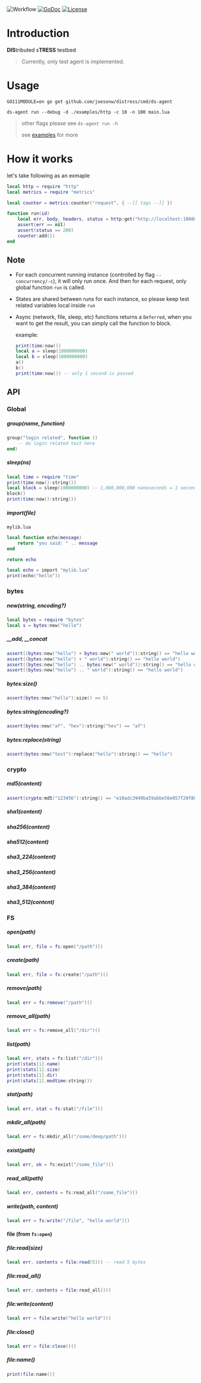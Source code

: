 ![Workflow](https://github.com/joesonw/distress/workflows/Master/badge.svg)
[![GoDoc](https://godoc.org/github.com/joesonw/distress?status.svg)](https://godoc.org/github.com/joesonw/distress)
[![License](https://img.shields.io/badge/License-Apache%202.0-blue.svg)](https://opensource.org/licenses/Apache-2.0)


# Introduction

**DIS**tributed s**TRESS** testbed

> Currently, only test agent is implemented.

# Usage

`GO111MODULE=on go get github.com/joesonw/distress/cmd/ds-agent `

`ds-agent run --debug -d ./examples/http -c 10 -n 100 main.lua`

> other flags please see `ds-agent run -h`
> 
> see [examples](https://github.com/joesonw/distress/tree/master/examples) for more

# How it works

let's take following as an exmaple

```lua
local http = require "http"
local metrics = require "metrics"

local counter = metrics:counter("request", { --[[ tags --]] })

function run(id)
    local err, body, headers, status = http:get("http://localhost:10080")()
    assert(err == nil)
    assert(status == 200)
    counter:add(1)
end
```

## Note
* For each concurrent running instance (controlled by flag `--concurrency/-c`), it will only run once. And then for each request, only global function `run` is called.

* States are shared between runs for each instance, so please keep test related variables local inside `run`

* Async (network, file, sleep, etc) functions returns a `Deferred`, when you want to get the result, you can simply call the function to block.
    
    example:
    ```lua
    print(time:now())
    local a = sleep(1000000000)
    local b = sleep(1000000000)
    a()
    b()
    print(time:now()) -- only 1 second is passed
    ```


## API
### Global
##### group(name, function)
```lua
group("login related", function ()
    -- do login related test here
end)
```

##### sleep(ns)
```lua
local time = require "time"
print(time:now():string())
local block = sleep(1000000000) -- 1,000,000,000 nanoseconds = 1 second
block()
print(time:now():string())
```

##### import(file)
`mylib.lua`
```lua
local function echo(message)
    return "you said: " .. message
end

return echo
```
```lua
local echo = import "mylib.lua"
print(echo("hello"))
```

### bytes

##### new(string, encoding?)
```lua
local bytes = require "bytes"
local s = bytes:new("hello")
```

##### __add, __concat
```lua
assert((bytes:new("hello") + bytes:new(" world")):string() == "hello world")
assert((bytes:new("hello") + " world"):string() == "hello world")
assert((bytes:new("hello") .. bytes:new(" world")):string() == "hello world")
assert((bytes:new("hello") .. " world"):string() == "hello world")
```

##### bytes:size()
```lua
assert(bytes:new("hello"):size() == 5)
```

##### bytes:string(encoding?)
```lua
assert(bytes:new("af", "hex"):string("hex") == "af")
```

##### bytes:replace(string)
```lua
assert(bytes:new("test"):replace("hello"):string() == "hello")
```

### crypto

##### md5(content)
```lua
assert(crypto:md5("123456"):string() == "e10adc3949ba59abbe56e057f20f883e")
```
##### sha1(content)
##### sha256(content)
##### sha512(content)
##### sha3_224(content)
##### sha3_256(content)
##### sha3_384(content)
##### sha3_512(content)

### FS

##### open(path)
```lua
local err, file = fs:open("/path")()
```

##### create(path)
```lua
local err, file = fs:create("/path")()
```

##### remove(path)
```lua
local err = fs:remove("/path")()
```

##### remove_all(path)
```lua
local err = fs:remove_all("/dir")()
```

##### list(path)
```lua
local err, stats = fs:list("/dir")()
print(stats[1].name)
print(stats[1].size)
print(stats[1].dir)
print(stats[1].modtime:string())
```

##### stat(path)
```lua
local err, stat = fs:stat("/file")()
```

##### mkdir_all(path)
```lua
local err = fs:mkdir_all("/some/deep/path")()
```

##### exist(path)
```lua
local err, ok = fs:exist("/some_file")()
```

##### read_all(path)
```lua
local err, contents = fs:read_all("/some_file")()
```

##### write(path, content)
```lua
local err = fs:write("/file", "hello world")()
```

#### file (from `fs:open`)
##### file:read(size)
```lua
local err, contents = file:read(5)() -- read 5 bytes
```

##### file:read_all()
```lua
local err, contents = file:read_all()()
```

##### file:write(content)
```lua
local err = file:write("hello world")()
```

##### file:close()
```lua
local err = file:close()()
```

##### file:name()
```lua
print(file:name())
```
